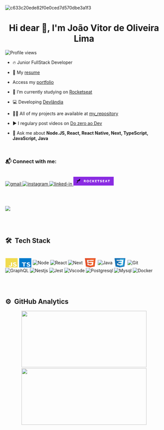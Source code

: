<!--<img align="right" height="590em" src="https://raw.githubusercontent.com/gist/jvolima/7d629e0aab32914bd096833298f1e871/raw/5be74fbb714401ec58365044175b55865f6cb2e0/githubcard.svg"/>-->
![c633c20ede82f0e0ced7d570dbe3a1f3](https://user-images.githubusercontent.com/70382532/138322189-2db8df52-9dcb-40a0-88a8-c365466bd33d.gif)
<h1 align="center">Hi dear 👋, I'm João Vitor de Oliveira Lima</h1>
<p align="left"> <img src="https://komarev.com/ghpvc/?username=jvolima&color=yellow" alt="Profile views" /> </p>

- 🔥 Junior FullStack Developer

- 📝 My [resume](https://docs.google.com/document/d/1f0aUYnAK11xA2LeqOFuRbAIVk-0EBw-KNnlYfM8cXvs/edit?usp=sharing)

- Access my [portfolio](https://gracious-leavitt-4f38ad.netlify.app/)

- 🔭 I’m currently studying on [Rocketseat](https://github.com/Rocketseat)

- 💻 Developing [Devlândia](https://github.com/jvolima/dev-landia)

- 👨‍💻 All of my projects are available at [my_repository](https://github.com/jvolima?tab=repositories)

- ▶️ I regulary post videos on [Do zero ao Dev](https://www.youtube.com/channel/UC9zaxB-gZdJf3DqveVMXfJQ)

- 💬 Ask me about **Node.JS, React, React Native, Next, TypeScript, JavaScript, Java**

<br>

<div>
  <h3>
    📬 Connect with me:
  </h3>
  <br />
  <a href="mailto:jvolima2004@gmail.com">
    <img 
      src="https://img.shields.io/badge/Gmail-D14836?style=for-the-badge&amp;logo=Gmail&amp;logoColor=white" alt="gmail">
  </a>
  <a href="https://www.instagram.com/jvolima1/">
    <img 
      src="https://img.shields.io/badge/Instagram-E4405F?style=for-the-badge&amp;logo=instagram&amp;logoColor=white" 
      alt="instagram">
  </a>
  <a href="https://www.linkedin.com/in/jo%C3%A3o-vitor-de-oliveira-lima-36b573215">
    <img 
      src="https://img.shields.io/badge/Linkedin-0077B5?style=for-the-badge&amp;logo=LinkedIn&amp;logoColor=white" 
      alt="linked-in">
  </a>
   <a href="https://app.rocketseat.com.br/me/jvolima2004-1625102958210">
    <img src="./Rocketseat-icon.png"  
    height="27.5" 
    alt="rocketseat">
  </a>
</div>

<br><br>

<img src="http://github-readme-streak-stats.herokuapp.com/?user=jvolima&theme=radical&date_format=M%20j%5B%2C%20Y%5D" />

<br><br>

## 🛠 &nbsp;Tech Stack

<div style="display: inline_block"><br>
  <img align="center" alt="JS" height="30" width="40" src="https://raw.githubusercontent.com/devicons/devicon/master/icons/javascript/javascript-plain.svg">
  <img align="center" alt="Typescript" height="30" width="40" src="https://raw.githubusercontent.com/devicons/devicon/master/icons/typescript/typescript-original.svg">
  <img align="center" alt="Node" height="30" width="40" src="https://cdn.jsdelivr.net/gh/devicons/devicon/icons/nodejs/nodejs-original.svg">
  <img align="center" alt="React" height="30" width="40" src="https://cdn.jsdelivr.net/gh/devicons/devicon/icons/react/react-original.svg">
  <img align="center" alt="Next" height="30" width="40" src="https://cdn.jsdelivr.net/gh/devicons/devicon/icons/nextjs/nextjs-line.svg" />
  <img align="center" alt="HTML" height="30" width="40" src="https://raw.githubusercontent.com/devicons/devicon/master/icons/html5/html5-original.svg">
  <img align="center" alt="Java" height="30" width="40" src="https://cdn.jsdelivr.net/gh/devicons/devicon/icons/java/java-original.svg">
  <img align="center" alt="CSS" height="30" width="40" src="https://raw.githubusercontent.com/devicons/devicon/master/icons/css3/css3-original.svg">
  <img align="center" alt="Git" height="30" width="40" src="https://cdn.jsdelivr.net/gh/devicons/devicon/icons/git/git-original.svg">
  <img align="center" alt="GraphQL" height="30" width="40" src="https://cdn.jsdelivr.net/gh/devicons/devicon/icons/graphql/graphql-plain.svg" />
  <img align="center" alt="Nestjs" height="30" width="40" src="https://cdn.jsdelivr.net/gh/devicons/devicon/icons/nestjs/nestjs-plain.svg" />
  <img align="center" alt="Jest" height="30" width="40" src="https://cdn.jsdelivr.net/gh/devicons/devicon/icons/jest/jest-plain.svg">
  <img align="center" alt="Vscode" height="30" width="40" src="https://cdn.jsdelivr.net/gh/devicons/devicon/icons/vscode/vscode-original.svg">
  <img align="center" alt="Postgresql" height="30" width="40" src="https://cdn.jsdelivr.net/gh/devicons/devicon/icons/postgresql/postgresql-original.svg">
  <img align="center" alt="Mysql" height="32" width="42" src="https://cdn.jsdelivr.net/gh/devicons/devicon/icons/mysql/mysql-original.svg">
  <img align="center" alt="Docker" height="40" width="50" src="https://cdn.jsdelivr.net/gh/devicons/devicon/icons/docker/docker-original.svg">
</div>

<br><br>

## ⚙️ &nbsp;GitHub Analytics

<div align="center">
  <a href="https://github.com/jvolima">
  <img height="180em" width="400em" src="https://github-readme-stats.vercel.app/api?username=jvolima&show_icons=true&theme=dracula&include_all_commits=true&count_private=true"/>
  <img height="180em" width="400em" src="https://github-readme-stats.vercel.app/api/top-langs/?username=jvolima&layout=compact&langs_count=7&theme=dracula"/>
</div>

<!--<img width="500em" src="https://github-readme-twitter-gazf.vercel.app/api?id=Jvolima1&layout=wide&show_reply=off&show_retweet=off" />-->


